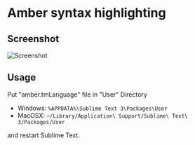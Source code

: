 Amber syntax highlighting
======================================

## Screenshot
![Screenshot](https://github.com/okamoai/sublime-amber/wiki/img/img_syntax_amber.png)

## Usage
Put "amber.tmLanguage" file in "User" Directory

- Windows: `%APPDATA%\Sublime Text 3\Packages\User`  
- MacOSX: `~/Library/Application\ Support/Sublime\ Text\ 3/Packages/User`  

and restart Sublime Text.
